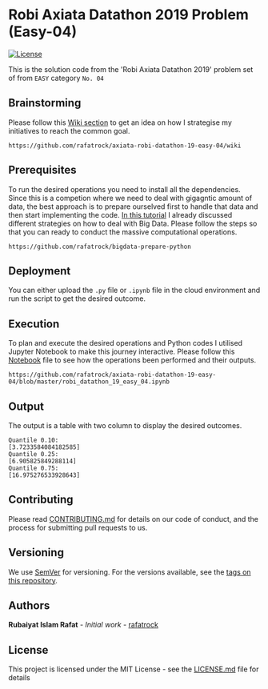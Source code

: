 # Robi Axiata Datathon 2019 Problem (Easy-04)
[![License](http://img.shields.io/badge/license-MIT-green.svg?style=flat)](https://github.com/rafatrock/axiata-robi-datathon-19-easy-04/blob/master/LICENSE)

This is the solution code from the 'Robi Axiata Datathon 2019' problem set of from `EASY` category `No. 04` 

## Brainstorming

Please follow this [Wiki section](https://github.com/rafatrock/axiata-robi-datathon-19-easy-04/wiki) to get an idea on how I strategise my initiatives to reach the common goal.
```
https://github.com/rafatrock/axiata-robi-datathon-19-easy-04/wiki
```
## Prerequisites

To run the desired operations you need to install all the dependencies. Since this is a competion where we need to deal with gigagntic amount of data, the best approach is to prepare ourselved first to handle that data and then start implementing the code. [In this tutorial](https://github.com/rafatrock/bigdata-prepare-python) I already discussed different strategies on how to deal with Big Data. Please follow the steps so that you can ready to conduct the massive computational operations.
```
https://github.com/rafatrock/bigdata-prepare-python
```
## Deployment

You can either upload the `.py` file or `.ipynb` file in the cloud environment and run the script to get the desired outcome.

## Execution

To plan and execute the desired operations and Python codes I utilised Jupyter Notebook to make this journey interactive. Please follow this [Notebook](https://github.com/rafatrock/axiata-robi-datathon-19-easy-04/blob/master/robi_datathon_19_easy_04.ipynb) file to see how the operations been performed and their outputs.

```
https://github.com/rafatrock/axiata-robi-datathon-19-easy-04/blob/master/robi_datathon_19_easy_04.ipynb
```

## Output

The output is a table with two column to display the desired outcomes.

```
Quantile 0.10:
[3.7233584084182585]
Quantile 0.25:
[6.905825849288114]
Quantile 0.75:
[16.975276533928643]
```
## Contributing

Please read [CONTRIBUTING.md](CONTRIBUTING.md) for details on our code of conduct, and the process for submitting pull requests to us.

## Versioning

We use [SemVer](http://semver.org) for versioning. For the versions available, see the [tags on this repository](https://github.com/rafatrock/axiata-robi-datathon-19-easy-04/tags). 

## Authors

**Rubaiyat Islam Rafat** - *Initial work* - [rafatrock](https://github.com/rafatrock)

## License

This project is licensed under the MIT License - see the [LICENSE.md](LICENSE.md) file for details
